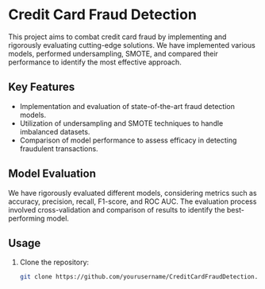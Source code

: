 # Credit Card Fraud Detection

This project aims to combat credit card fraud by implementing and rigorously evaluating cutting-edge solutions. We have implemented various models, performed undersampling, SMOTE, and compared their performance to identify the most effective approach.

## Key Features

- Implementation and evaluation of state-of-the-art fraud detection models.
- Utilization of undersampling and SMOTE techniques to handle imbalanced datasets.
- Comparison of model performance to assess efficacy in detecting fraudulent transactions.

## Model Evaluation

We have rigorously evaluated different models, considering metrics such as accuracy, precision, recall, F1-score, and ROC AUC. The evaluation process involved cross-validation and comparison of results to identify the best-performing model.

## Usage

1. Clone the repository:

   ```bash
   git clone https://github.com/yourusername/CreditCardFraudDetection.git
